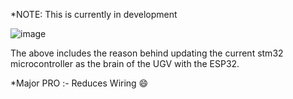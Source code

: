 *NOTE: This is currently in development 

![image](https://user-images.githubusercontent.com/75947299/168605946-cc4e30c1-7090-42a5-b159-a532201d8ec6.png)

The above includes the reason behind updating the current stm32 microcontroller as the brain of the UGV with the ESP32.

*Major PRO :- Reduces Wiring 😄
